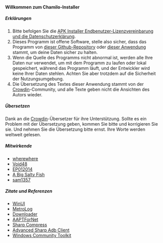 #### Willkommen zum Chamilo-Installer

##### Erklärungen
1. Bitte befolgen Sie die [APK Installer Endbenutzer-Lizenzvereinbarung und die Datenschutzerklärung](https://github.com/Paving-Base/APK-Installer/blob/main/Privacy.md).
2. Dieses Programm ist offene Software, stelle also sicher, dass das Programm von [dieser Github-Repository](https://github.com/Paving-Base/APK-Installer) oder [dieser Anwendung](https://apps.microsoft.com/store/detail/9P2JFQ43FPPG) stammt, um deine Daten sicher zu halten.
3. Wenn die Quelle des Programms nicht abnormal ist, werden alle Ihre Daten nur verwendet, um mit dem Programm zu laufen oder lokal gespeichert, während das Programm läuft, und der Entwickler wird keine Ihrer Daten stehlen. Achten Sie aber trotzdem auf die Sicherheit der Nutzungsumgebung.
4. Die Übersetzung des Textes dieser Anwendung stammt von der [Crowdin](https://crowdin.com/project/APKInstaller "Crowdin")-Community, und alle Texte geben nicht die Ansichten des Autors wieder.

##### Übersetzen
Dank an die [Crowdin](https://crowdin.com/project/APKInstaller "Crowdin")-Übersetzer für ihre Unterstützung. Sollte es ein Problem mit der Übersetzung geben, kommen Sie bitte und korrigieren Sie sie. Und nehmen Sie die Übersetzung bitte ernst. Ihre Worte werden weltweit gelesen.

##### Mitwirkende
- [wherewhere](https://github.com/wherewhere)
- [Void48](https://github.com/Void48)
- [EP012014](https://github.com/EP012014)
- [A Big Salty Fish](https://github.com/bigsaltyfishes)
- [sam1357](https://github.com/sam1357)

##### Zitate und Referenzen
- [WinUI](https://github.com/microsoft/microsoft-ui-xaml "WinUI")
- [MetroLog](https://github.com/roubachof/MetroLog "MetroLog")
- [Downloader](https://github.com/bezzad/Downloader "Downloader")
- [AAPTForNet](https://github.com/canheo136/QuickLook.Plugin.ApkViewer "AAPTForNet")
- [Sharp Compress](https://github.com/adamhathcock/sharpcompress "Sharp Compress")
- [Advanced Sharp Adb Client](https://github.com/yungd1plomat/AdvancedSharpAdbClient "Advanced Sharp Adb Client")
- [Windows Community Toolkit](https://github.com/CommunityToolkit/WindowsCommunityToolkit "Windows Community Toolkit")